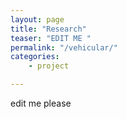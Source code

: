 ```yaml
---
layout: page
title: "Research"
teaser: "EDIT ME "
permalink: "/vehicular/"
categories:
    - project

---
```


edit me please
